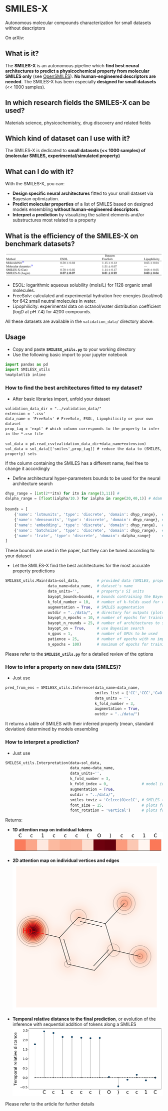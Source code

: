 # SMILES-X
Autonomous molecular compounds characterization for small datasets without descriptors

On arXiv:

## What is it?
The **SMILES-X** is an autonomous pipeline which **find best neural architectures to predict a physicochemical property from molecular SMILES only** (see [OpenSMILES](http://opensmiles.org/opensmiles.html)). **No human-engineered descriptors are needed**. The SMILES-X has been especially **designed for small datasets** (<< 1000 samples). 

## In which research fields the SMILES-X can be used?
Materials science, physicochemistry, drug discovery and related fields
 
## Which kind of dataset can I use with it?
The SMILES-X is dedicated to **small datasets (<< 1000 samples) of (molecular SMILES, experimental/simulated property)**

## What can I do with it?
With the SMILES-X, you can:
* **Design specific neural architectures** fitted to your small dataset via Bayesian optimization.
* **Predict molecular properties** of a list of SMILES based on designed models ensembling **without human-engineered descriptors**.
* **Interpret a prediction** by visualizing the salient elements and/or substructures most related to a property

## What is the efficiency of the SMILES-X on benchmark datasets?
![table1](/images/Table1_SMILESX_paper.png)

* ESOL: logarithmic aqueous solubility (mols/L) for 1128 organic small molecules.
* FreeSolv: calculated and experimental hydration free energies (kcal/mol) for 642 small neutral molecules in water.
* Lipophilicity: experimental data on octanol/water distribution coefficient (logD at pH 7.4) for 4200 compounds. 

All these datasets are available in the `validation_data/` directory above. 

## Usage

* Copy and paste **`SMILESX_utils.py`** to your working directory
* Use the following basic import to your jupyter notebook
```python
import pandas as pd
import SMILESX_utils
%matplotlib inline
```

### How to find the best architectures fitted to my dataset?
* After basic libraries import, unfold your dataset
```
validation_data_dir = "../validation_data/"
extension = '.csv'
data_name = 'FreeSolv' # FreeSolv, ESOL, Lipophilicity or your own dataset
prop_tag = 'expt' # which column corresponds to the property to infer in the *.csv file

sol_data = pd.read_csv(validation_data_dir+data_name+extension)
sol_data = sol_data[['smiles',prop_tag]] # reduce the data to (SMILES, property) sets
```
If the column containing the SMILES has a different name, feel free to change it accordingly

* Define architectural hyper-parameters bounds to be used for the neural architecture search
```python
dhyp_range = [int(2**itn) for itn in range(3,11)] # 
dalpha_range = [float(ialpha/10.) for ialpha in range(20,40,1)] # Adam's learning rate = 10^(-dalpha_range)

bounds = [
    {'name': 'lstmunits', 'type': 'discrete', 'domain': dhyp_range},  # number of LSTM units
    {'name': 'denseunits', 'type': 'discrete', 'domain': dhyp_range}, # number of Dense units
    {'name': 'embedding', 'type': 'discrete', 'domain': dhyp_range},  # number of Embedding dimensions
    {'name': 'batchsize', 'type': 'discrete', 'domain': dhyp_range},  # batch size per epoch during training
    {'name': 'lrate', 'type': 'discrete', 'domain': dalpha_range}     # Adam's learning rate 10^(-dalpharange) 
]
```
These bounds are used in the paper, but they can be tuned according to your dataset

* Let the SMILES-X find the best architectures for the most accurate property predictions
```python
SMILESX_utils.Main(data=sol_data,        # provided data (SMILES, property)
                   data_name=data_name,  # dataset's name
                   data_units='',        # property's SI units
                   bayopt_bounds=bounds, # bounds contraining the Bayesian search of neural architectures
                   k_fold_number = 10,   # number of k-folds used for cross-validation
                   augmentation = True,  # SMILES augmentation
                   outdir = "../data/",  # directory for outputs (plots + .txt files)
                   bayopt_n_epochs = 10, # number of epochs for training during Bayesian search
                   bayopt_n_rounds = 25, # number of architectures to sample during Bayesian search 
                   bayopt_on = True,     # use Bayesian search
                   n_gpus = 1,           # number of GPUs to be used
                   patience = 25,        # number of epochs with no improvement after which training will be stopped
                   n_epochs = 100)       # maximum of epochs for training
```
Please refer to the **`SMILESX_utils.py`** for a detailed review of the options 

### How to infer a property on new data (SMILES)?
* Just use
```python
pred_from_ens = SMILESX_utils.Inference(data_name=data_name, 
                                        smiles_list = ['CC','CCC','C=O'], # new list of SMILES to characterize
                                        data_units = '',
                                        k_fold_number = 3,                # number of k-folds used for inference
                                        augmentation = True,              # with SMILES augmentation
                                        outdir = "../data/")
```

It returns a table of SMILES with their inferred property (mean, standard deviation) determined by models ensembling

### How to interpret a prediction?
* Just use
```python
SMILESX_utils.Interpretation(data=sol_data, 
                             data_name=data_name, 
                             data_units='', 
                             k_fold_number = 3,
                             k_fold_index = 0,               # model id to use for interpretation
                             augmentation = True, 
                             outdir = "../data/", 
                             smiles_toviz = 'Cc1ccc(O)cc1C', # SMILES to interpret
                             font_size = 15,                 # plots font parameter
                             font_rotation = 'vertical')     # plots font parameter
```

Returns:
* **1D attention map on individual tokens**
![1d_attention_map](/images/Interpretation_1D_FreeSolv_SAMPL_seed_17730.png)

* **2D attention map on individual vertices and edges**
![2d_attention_map](/images/Interpretation_2D_FreeSolv_SAMPL_seed_17730.png)

* **Temporal relative distance to the final prediction**, or evolution of the inference with sequential addition of tokens along a SMILES
![temporal_map](/images/Interpretation_temporal_FreeSolv_SAMPL_seed_17730.png)

Please refer to the article for further details

